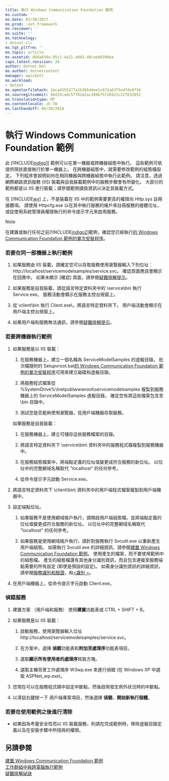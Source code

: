 ```yaml
---
title: 執行 Windows Communication Foundation 範例
ms.custom: ''
ms.date: 03/30/2017
ms.prod: .net-framework
ms.reviewer: ''
ms.suite: ''
ms.technology:
- dotnet-clr
ms.tgt_pltfrm: ''
ms.topic: article
ms.assetid: db8a83da-95c1-4a21-a9d2-48caeb6398ea
caps.latest.revision: 26
author: dotnet-bot
ms.author: dotnetcontent
manager: wpickett
ms.workload:
- dotnet
ms.openlocfilehash: 2aca4555277a1b365ddee1c672a6375edfde9f34
ms.sourcegitcommit: 94d33cadc5ff81d2ac389bf5f26422c227832052
ms.translationtype: MT
ms.contentlocale: zh-TW
ms.lasthandoff: 04/30/2018
---
```

# <a name="running-the-windows-communication-foundation-samples"></a>執行 Windows Communication Foundation 範例
此 [!INCLUDE[indigo1](../../../../includes/indigo1-md.md)] 範例可以在單一機器或跨機器組態中執行。 這些範例可依提供現狀直接執行於單一機器上。 在跨機器組態中，就需要修改範例的組態檔設定。 下列程序會說明如何在相同機器與跨機器組態中執行此範例。 請注意，透過網際網路資訊服務 (IIS) 裝載與自我裝載範例中的服務步驟會有所變化。 大部分的範例都是以 IIS 進行裝載；請參閱範例讀我資訊以決定其裝載方式。  
  
 在 [!INCLUDE[wv](../../../../includes/wv-md.md)] 上，不是裝載在 IIS 中的範例需要更高的權限向 Http.sys 註冊接聽項。 請使用 Httpcfg.exe 以在其中執行服務的帳戶來註冊服務的接聽位址，或從使用系統管理員權限執行的命令提示字元來啟用服務。  
  
> [!NOTE]
>  在建置或執行任何之前[!INCLUDE[indigo2](../../../../includes/indigo2-md.md)]範例，確認您已經執行[的 Windows Communication Foundation 範例的單次安裝程序](../../../../docs/framework/wcf/samples/one-time-setup-procedure-for-the-wcf-samples.md)。  
  
### <a name="to-run-the-sample-on-the-same-machine"></a>若要在同一部機器上執行範例  
  
1.  如果服務由 IIS 裝載，請確定您可以存取服務使用瀏覽器輸入下列位址： http://localhost/servicemodelsamples/service.svc。 確認頁面應該會顯示在回應中。 如果未顯示 [確認] 頁面，請參閱[疑難排解提示](http://msdn.microsoft.com/library/8787c877-5e96-42da-8214-fa737a38f10b)。  
  
2.  如果服務是自我裝載，請從語言特定資料夾中的 \service\bin 執行 Service.exe。 服務活動會顯示在服務主控台視窗上。  
  
3.  從 \client\bin 執行 Client.exe\\，將語言特定資料夾下。 用戶端活動會顯示在用戶端主控台視窗上。  
  
4.  如果用戶端和服務無法通訊，請參閱[疑難排解提示](http://msdn.microsoft.com/library/8787c877-5e96-42da-8214-fa737a38f10b)。  
  
### <a name="to-run-the-sample-across-machines"></a>若要跨機器執行範例  
  
1.  如果服務是以 IIS 裝載：  
  
    1.  在服務機器上，建立一個名稱為 ServiceModelSamples 的虛擬目錄。 批次檔隨附的 Setupvroot.bat[的 Windows Communication Foundation 範例的單次安裝程序](../../../../docs/framework/wcf/samples/one-time-setup-procedure-for-the-wcf-samples.md)可用來建立磁碟和虛擬目錄。  
  
    2.  將服務程式檔案從 %SystemDrive%\Inetpub\wwwroot\servicemodelsamples 複製到服務機器上的 ServiceModelSamples 虛擬目錄。 確定您有將這些檔案包含至 \bin 目錄中。  
  
    3.  測試您是否能夠使用瀏覽器，從用戶端機器存取服務。  
  
     如果服務是自我裝載：  
  
    1.  在服務機器上，建立可儲存這些服務檔案的目錄。  
  
    2.  將語言特定資料夾下 \service\bin\ 資料夾中的服務程式檔複製到服務機器中。  
  
    3.  在服務組態檔案中，將端點定義的位址值變更成符合服務的新位址。 以位址中的完整網域名稱取代 "localhost" 的任何參考。  
  
    4.  從命令提示字元啟動 Service.exe。  
  
2.  將語言特定資料夾下 \client\bin\ 資料夾中的用戶端程式檔案複製到用戶端機器中。  
  
3.  設定端點位址。  
  
    1.  如果服務不是使用網域帳戶執行，請開啟用戶端組態檔，並將端點定義的位址值變更成符合服務的新位址。 以位址中的完整網域名稱取代 "localhost" 的任何參考。  
  
    2.  如果服務是使用網域帳戶執行，請針對服務執行 Svcutil.exe 以重新產生用戶端組態。 如需執行 Svcutil.exe 的詳細資訊，請參閱[建置 Windows Communication Foundation 範例](../../../../docs/framework/wcf/samples/building-the-samples.md)。 使用產生的檔案，而不要使用範例中的組態檔。 產生的組態檔還有其他身分識別資訊，而且包含連接至服務端點需要的所有設定 (即使是預設的設定)。 如需身分識別資訊的詳細資訊，請參閱[服務識別和驗證](../../../../docs/framework/wcf/feature-details/service-identity-and-authentication.md)，和[\<識別 >](../../../../docs/framework/configure-apps/file-schema/wcf/identity.md)。  
  
4.  在用戶端機器上，從命令提示字元啟動 Client.exe。  
  
### <a name="to-debug-a-service"></a>偵錯服務  
  
1.  建置方案 （用戶端和服務） 使用**建置**功能表或 CTRL + SHIFT + B。  
  
2.  如果服務是以 IIS 裝載：  
  
    1.  啟動服務，使用瀏覽器輸入位址http://localhost/servicemodelsamples/service.svc。  
  
    2.  在方案中，選擇 **偵錯**功能表和**附加至處理序**功能表項目。  
  
    3.  選取**顯示所有使用者的處理序**核取方塊。  
  
    4.  選取主機背景工作處理序 W3wp.exe 來進行偵錯 (在 Windows XP 中選取 ASPNet_wp.exe)。  
  
3.  您現在可以在服務程式碼中設定中斷點，然後啟用發生例外狀況時的中斷點。  
  
4.  以滑鼠右鍵按一下 用戶端專案項目，然後選擇 **偵錯**，**開始新執行個體**。  
  
### <a name="to-clean-up-after-the-sample"></a>若要在使用範例之後進行清除  
  
-   如果因為考量安全性而以 IIS 裝載服務，則請在完成範例時，移除虛擬目錄定義以及在安裝步驟中所授與的權限。  
  
## <a name="see-also"></a>另請參閱  
 [建置 Windows Communication Foundation 範例](../../../../docs/framework/wcf/samples/building-the-samples.md)  
 [工作群組中與跨電腦執行範例](http://msdn.microsoft.com/library/a451a525-e7ce-452d-9da9-620221260113)  
 [疑難排解祕訣](http://msdn.microsoft.com/library/8787c877-5e96-42da-8214-fa737a38f10b)
